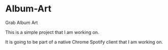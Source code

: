 # Album-Art
Grab Album Art 

This is a simple project that I am working on. 

It is going to be part of a native Chrome Spotify client that I am working on.
